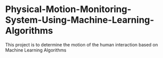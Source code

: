 # Physical-Motion-Monitoring-System-Using-Machine-Learning-Algorithms
This project is to determine the motion of the human interaction based on Machine Learning Algorithms
